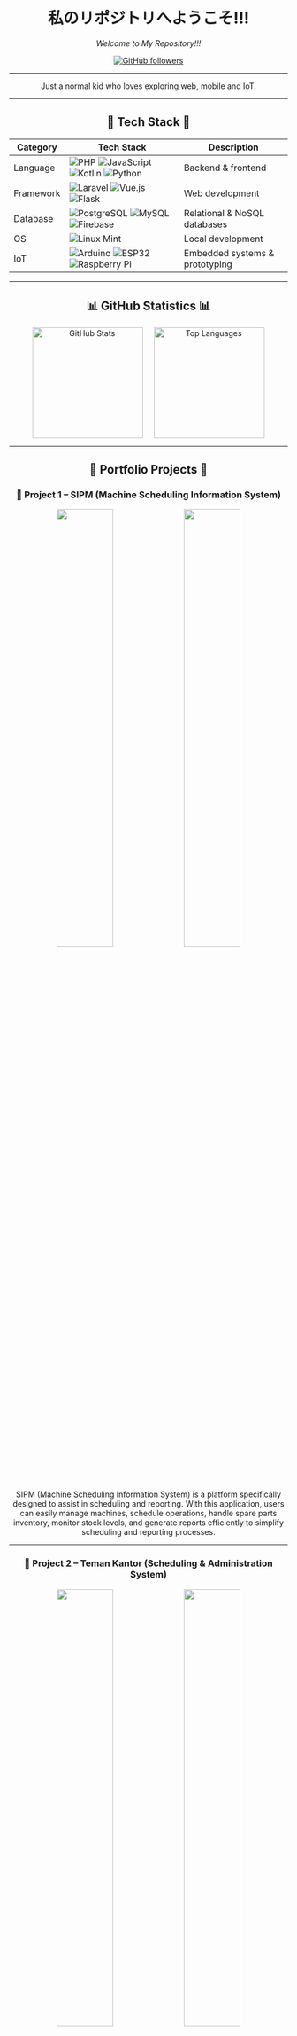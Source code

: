 <div align="center">

# 私のリポジトリへようこそ!!!  
*Welcome to My Repository!!!*

[![GitHub followers](https://img.shields.io/github/followers/tempebenguk?label=Follow&style=social)](https://github.com/tempebenguk)

---

Just a normal kid who loves exploring web, mobile and IoT.

---

## 🚀 Tech Stack 🚀

| Category     | Tech Stack                                                                                                                                         | Description                   |
|--------------|-----------------------------------------------------------------------------------------------------------------------------------------------------|-------------------------------|
| Language     | ![PHP](https://img.shields.io/badge/PHP-777BB4?style=flat&logo=php&logoColor=white) ![JavaScript](https://img.shields.io/badge/JavaScript-F7DF1E?style=flat&logo=javascript&logoColor=black) ![Kotlin](https://img.shields.io/badge/Kotlin-7F52FF?style=flat&logo=kotlin&logoColor=white) ![Python](https://img.shields.io/badge/Python-3776AB?style=flat&logo=python&logoColor=white) | Backend & frontend            |
| Framework    | ![Laravel](https://img.shields.io/badge/Laravel-FC4949?style=flat&logo=laravel&logoColor=white) ![Vue.js](https://img.shields.io/badge/Vue.js-42b883?style=flat&logo=vue.js&logoColor=white) ![Flask](https://img.shields.io/badge/Flask-000000?style=flat&logo=flask&logoColor=white) | Web development               |
| Database     | ![PostgreSQL](https://img.shields.io/badge/PostgreSQL-336791?style=flat&logo=postgresql&logoColor=white) ![MySQL](https://img.shields.io/badge/MySQL-4479A1?style=flat&logo=mysql&logoColor=white) ![Firebase](https://img.shields.io/badge/Firebase-FFCA28?style=flat&logo=firebase&logoColor=black) | Relational & NoSQL databases  |
| OS           | ![Linux Mint](https://img.shields.io/badge/Linux_Mint-87CF3E?style=flat&logo=linux-mint&logoColor=white)                                            | Local development             |
| IoT          | ![Arduino](https://img.shields.io/badge/Arduino-00979D?style=flat&logo=arduino&logoColor=white) ![ESP32](https://img.shields.io/badge/ESP32-3C3C3C?style=flat&logo=espressif&logoColor=white) ![Raspberry Pi](https://img.shields.io/badge/Raspberry_Pi-A22846?style=flat&logo=raspberrypi&logoColor=white) | Embedded systems & prototyping |

---

## 📊 GitHub Statistics 📊

<p align="center" style="display: flex; justify-content: center; gap: 20px;">
  <img src="https://github-readme-stats.vercel.app/api?username=tempebenguk&show_icons=true&theme=radical" style="height: 200px; width: auto;" alt="GitHub Stats" />
  <img src="https://github-readme-stats.vercel.app/api/top-langs/?username=tempebenguk&layout=compact&theme=radical" style="height: 200px; width: auto;" alt="Top Languages" />
</p>

---

## 🧾 Portfolio Projects 🧾

### 📌 Project 1 – **SIPM (Machine Scheduling Information System)**

<p align="center">
  <img src="https://drive.google.com/uc?export=view&id=1YEEODXSwYqmZ8B9jV1bL4ax42VDsdOgr" width="45%" />
  <img src="https://drive.google.com/uc?export=view&id=1f6q4uavBzEQUMXUGFZh3rTLsgCRlPBFz" width="45%" />
</p>

<p align="center">
  SIPM (Machine Scheduling Information System) is a platform specifically designed to assist in scheduling and reporting.  
  With this application, users can easily manage machines, schedule operations, handle spare parts inventory, monitor stock levels, and generate reports efficiently to simplify scheduling and reporting processes.
</p>

----

### 📌 Project 2 – **Teman Kantor (Scheduling & Administration System)**

<p align="center">
  <img src="https://drive.google.com/uc?export=view&id=1xWbn7eshPbcD2XgeegRXPQKOm2RiCU6y" width="45%" />
  <img src="https://drive.google.com/uc?export=view&id=1X6XeqUU1-z1VsfmyLfP8VrmpQ-nkC_EY" width="45%" />
</p>

<p align="center">
  This application is a web-based system for scheduling, borrowing, and data management.  
  It is designed to record employee information and monitor office administration agendas more efficiently and in an organized manner.
</p>

---

## 🌐 Contact Me

<p align="center">
  <a href="https://www.linkedin.com/in/erricksb/" target="_blank" rel="noopener" style="text-decoration:none; margin-right: 20px;">
    <img src="https://img.shields.io/badge/LinkedIn-0077B5?style=flat&logo=linkedin&logoColor=white" alt="LinkedIn" />
  </a>
  
  <a href="https://www.instagram.com/errickseptiannn/" target="_blank" rel="noopener" style="text-decoration:none;">
    <img src="https://img.shields.io/badge/Instagram-E4405F?style=flat&logo=instagram&logoColor=white" alt="Instagram" />
  </a>
</p>
</div>

